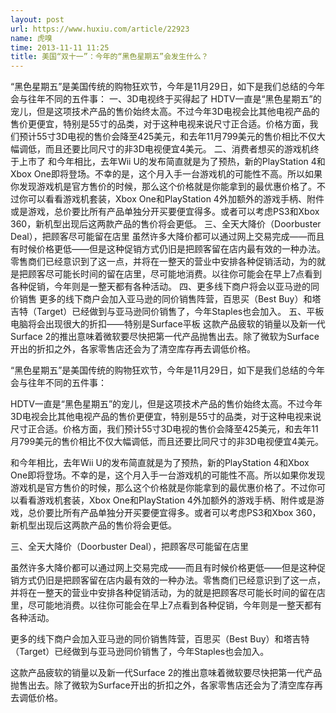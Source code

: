 ```yaml
---
layout: post
url: https://www.huxiu.com/article/22923
name: 虎嗅
time: 2013-11-11 11:25
title: 美国“双十一”：今年的“黑色星期五”会发生什么？
---
```

“黑色星期五”是美国传统的购物狂欢节，今年是11月29日，如下是我们总结的今年会与往年不同的五件事： 一、3D电视终于买得起了 HDTV一直是“黑色星期五”的宠儿，但是这项技术产品的售价始终太高。不过今年3D电视会比其他电视产品的售价更便宜，特别是55寸的品类，对于这种电视来说尺寸正合适。价格方面，我们预计55寸3D电视的售价会降至425美元，和去年11月799美元的售价相比不仅大幅调低，而且还要比同尺寸的非3D电视便宜4美元。 二、消费者想买的游戏机终于上市了 和今年相比，去年Wii U的发布简直就是为了预热，新的PlayStation 4和Xbox One即将登场。不幸的是，这个月入手一台游戏机的可能性不高。所以如果你发现游戏机是官方售价的时候，那么这个价格就是你能拿到的最优惠价格了。不过你可以看看游戏机套装，Xbox One和PlayStation 4外加额外的游戏手柄、附件或是游戏，总价要比所有产品单独分开买要便宜得多。或者可以考虑PS3和Xbox 360，新机型出现后这两款产品的售价将会更低。 三、全天大降价（Doorbuster Deal），把顾客尽可能留在店里 虽然许多大降价都可以通过网上交易完成——而且有时候价格更低——但是这种促销方式仍旧是把顾客留在店内最有效的一种办法。零售商们已经意识到了这一点，并将在一整天的营业中安排各种促销活动，为的就是把顾客尽可能长时间的留在店里，尽可能地消费。以往你可能会在早上7点看到各种促销，今年则是一整天都有各种活动。 四、更多线下商户将会以亚马逊的同价销售 更多的线下商户会加入亚马逊的同价销售阵营，百思买（Best Buy）和塔吉特（Target）已经做到与亚马逊同价销售了，今年Staples也会加入。 五、平板电脑将会出现很大的折扣——特别是Surface平板 这款产品疲软的销量以及新一代Surface 2的推出意味着微软要尽快把第一代产品抛售出去。除了微软为Surface开出的折扣之外，各家零售店还会为了清空库存再去调低价格。

“黑色星期五”是美国传统的购物狂欢节，今年是11月29日，如下是我们总结的今年会与往年不同的五件事：

HDTV一直是“黑色星期五”的宠儿，但是这项技术产品的售价始终太高。不过今年3D电视会比其他电视产品的售价更便宜，特别是55寸的品类，对于这种电视来说尺寸正合适。价格方面，我们预计55寸3D电视的售价会降至425美元，和去年11月799美元的售价相比不仅大幅调低，而且还要比同尺寸的非3D电视便宜4美元。

和今年相比，去年Wii U的发布简直就是为了预热，新的PlayStation 4和Xbox One即将登场。不幸的是，这个月入手一台游戏机的可能性不高。所以如果你发现游戏机是官方售价的时候，那么这个价格就是你能拿到的最优惠价格了。不过你可以看看游戏机套装，Xbox One和PlayStation 4外加额外的游戏手柄、附件或是游戏，总价要比所有产品单独分开买要便宜得多。或者可以考虑PS3和Xbox 360，新机型出现后这两款产品的售价将会更低。

三、全天大降价（Doorbuster Deal），把顾客尽可能留在店里

虽然许多大降价都可以通过网上交易完成——而且有时候价格更低——但是这种促销方式仍旧是把顾客留在店内最有效的一种办法。零售商们已经意识到了这一点，并将在一整天的营业中安排各种促销活动，为的就是把顾客尽可能长时间的留在店里，尽可能地消费。以往你可能会在早上7点看到各种促销，今年则是一整天都有各种活动。

更多的线下商户会加入亚马逊的同价销售阵营，百思买（Best Buy）和塔吉特（Target）已经做到与亚马逊同价销售了，今年Staples也会加入。

这款产品疲软的销量以及新一代Surface 2的推出意味着微软要尽快把第一代产品抛售出去。除了微软为Surface开出的折扣之外，各家零售店还会为了清空库存再去调低价格。

